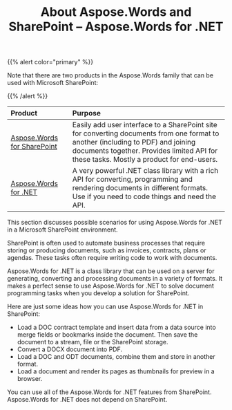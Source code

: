 ﻿---
title: About Aspose.Words and SharePoint – Aspose.Words for .NET
articleTitle: About Aspose.Words and SharePoint
linktitle: About Aspose.Words and SharePoint
description: "Using Aspose.Words for .NET in a Microsoft SharePoint environment in C#."
type: docs
weight: 10
url: /net/about-aspose-words-and-sharepoint/
---

{{% alert color="primary" %}}

Note that there are two products in the Aspose.Words family that can be used with Microsoft SharePoint: 

{{% /alert %}}

|Product |Purpose |
| :- | :- |
|[Aspose.Words for SharePoint](https://www.aspose.com/categories/sharepoint-components/aspose.words-for-sharepoint/default.aspx)|Easily add user interface to a SharePoint site for converting documents from one format to another (including to PDF) and joining documents together. Provides limited API for these tasks. Mostly a product for end-users. |
|[Aspose.Words for .NET](https://www.aspose.com/categories/.net-components/aspose.words-for-.net/default.aspx) |A very powerful .NET class library with a rich API for converting, programming and rendering documents in different formats. Use if you need to code things and need the API. |
This section discusses possible scenarios for using Aspose.Words for .NET in a Microsoft SharePoint environment.

SharePoint is often used to automate business processes that require storing or producing documents, such as invoices, contracts, plans or agendas. These tasks often require writing code to work with documents. 

Aspose.Words for .NET is a class library that can be used on a server for generating, converting and processing documents in a variety of formats. It makes a perfect sense to use Aspose.Words for .NET to solve document programming tasks when you develop a solution for SharePoint. 

Here are just some ideas how you can use Aspose.Words for .NET in SharePoint: 

- Load a DOC contract template and insert data from a data source into merge fields or bookmarks inside the document. Then save the document to a stream, file or the SharePoint storage. 
- Convert a DOCX document into PDF. 
- Load a DOC and ODT documents, combine them and store in another format. 
- Load a document and render its pages as thumbnails for preview in a browser. 

You can use all of the Aspose.Words for .NET features from SharePoint. Aspose.Words for .NET does not depend on SharePoint. 
